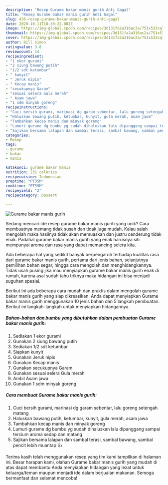 ```yaml
---
description: "Resep Gurame bakar manis gurih Anti Gagal"
title: "Resep Gurame bakar manis gurih Anti Gagal"
slug: 436-resep-gurame-bakar-manis-gurih-anti-gagal
date: 2020-10-11T18:30:22.802Z
image: https://img-global.cpcdn.com/recipes/3d131fa2a316ac2a/751x532cq70/gurame-bakar-manis-gurih-foto-resep-utama.jpg
thumbnail: https://img-global.cpcdn.com/recipes/3d131fa2a316ac2a/751x532cq70/gurame-bakar-manis-gurih-foto-resep-utama.jpg
cover: https://img-global.cpcdn.com/recipes/3d131fa2a316ac2a/751x532cq70/gurame-bakar-manis-gurih-foto-resep-utama.jpg
author: Bill Simon
ratingvalue: 3.8
reviewcount: 14
recipeingredient:
- "1 ekor gurami"
- "2 siung bawang putih"
- "1/2 sdt ketumbar"
- " kunyit"
- " Jeruk nipis"
- " Kecap manis"
- "secukupnya Garam"
- "sesuai selera Gula merah"
- " Asam jawa"
- "1 sdm minyak goreng"
recipeinstructions:
- "Cuci bersih gurami, marinasi dg garam sebentar, lalu goreng setengah matang"
- "Haluskan bawang putih, ketumbar, kunyit, gula merah, asam jawa"
- "Tambahkan kecap manis dan minyak goreng"
- "Lumuri gurame dg bumbu yg sudah dihaluskan lalu dipanggang sampai tercium aroma sedap dan matang"
- "Sajikan bersama lalapan dan sambal terasi, sambal bawang, sambal pencit lebih muantap 👍"
categories:
- Resep
tags:
- gurame
- bakar
- manis

katakunci: gurame bakar manis 
nutrition: 231 calories
recipecuisine: Indonesian
preptime: "PT35M"
cooktime: "PT59M"
recipeyield: "2"
recipecategory: Dessert

---
```



![Gurame bakar manis gurih](https://img-global.cpcdn.com/recipes/3d131fa2a316ac2a/751x532cq70/gurame-bakar-manis-gurih-foto-resep-utama.jpg)

Sedang mencari ide resep gurame bakar manis gurih yang unik? Cara membuatnya memang tidak susah dan tidak juga mudah. Kalau salah mengolah maka hasilnya tidak akan memuaskan dan justru cenderung tidak enak. Padahal gurame bakar manis gurih yang enak harusnya sih mempunyai aroma dan rasa yang dapat memancing selera kita.

Ada beberapa hal yang sedikit banyak berpengaruh terhadap kualitas rasa dari gurame bakar manis gurih, pertama dari jenis bahan, selanjutnya pemilihan bahan segar, hingga cara mengolah dan menghidangkannya. Tidak usah pusing jika mau menyiapkan gurame bakar manis gurih enak di rumah, karena asal sudah tahu triknya maka hidangan ini bisa menjadi suguhan spesial.




Berikut ini ada beberapa cara mudah dan praktis dalam mengolah gurame bakar manis gurih yang siap dikreasikan. Anda dapat menyiapkan Gurame bakar manis gurih menggunakan 10 jenis bahan dan 5 langkah pembuatan. Berikut ini langkah-langkah untuk menyiapkan hidangannya.

<!--inarticleads1-->

##### Bahan-bahan dan bumbu yang dibutuhkan dalam pembuatan Gurame bakar manis gurih:

1. Sediakan 1 ekor gurami
1. Gunakan 2 siung bawang putih
1. Sediakan 1/2 sdt ketumbar
1. Siapkan  kunyit
1. Gunakan  Jeruk nipis
1. Gunakan  Kecap manis
1. Gunakan secukupnya Garam
1. Gunakan sesuai selera Gula merah
1. Ambil  Asam jawa
1. Gunakan 1 sdm minyak goreng




<!--inarticleads2-->

##### Cara membuat Gurame bakar manis gurih:

1. Cuci bersih gurami, marinasi dg garam sebentar, lalu goreng setengah matang
1. Haluskan bawang putih, ketumbar, kunyit, gula merah, asam jawa
1. Tambahkan kecap manis dan minyak goreng
1. Lumuri gurame dg bumbu yg sudah dihaluskan lalu dipanggang sampai tercium aroma sedap dan matang
1. Sajikan bersama lalapan dan sambal terasi, sambal bawang, sambal pencit lebih muantap 👍




Terima kasih telah menggunakan resep yang tim kami tampilkan di halaman ini. Besar harapan kami, olahan Gurame bakar manis gurih yang mudah di atas dapat membantu Anda menyiapkan hidangan yang lezat untuk keluarga/teman maupun menjadi ide dalam berjualan makanan. Semoga bermanfaat dan selamat mencoba!
